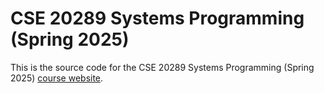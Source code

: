 # CSE 20289 Systems Programming (Spring 2025)

This is the source code for the CSE 20289 Systems Programming (Spring
2025) [course website](http://www3.nd.edu/~pbui/teaching/cse.20289.sp25).
